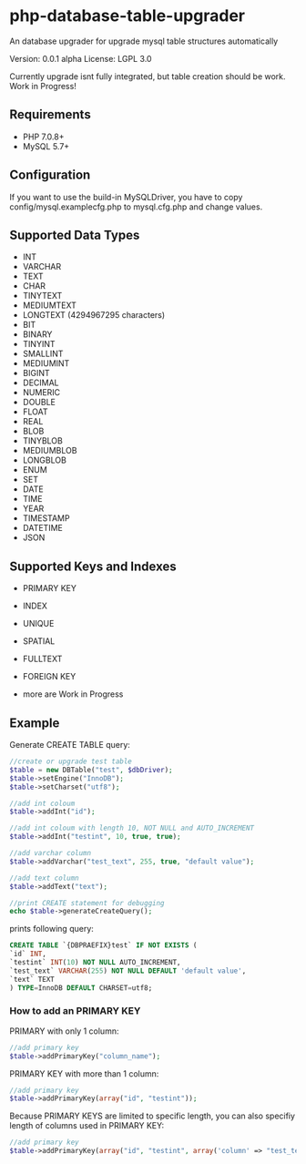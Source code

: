 # php-database-table-upgrader
An database upgrader for upgrade mysql table structures automatically

Version: 0.0.1 alpha
License: LGPL 3.0

Currently upgrade isnt fully integrated, but table creation should be work.
Work in Progress!

## Requirements
  - PHP 7.0.8+
  - MySQL 5.7+
  
## Configuration
If you want to use the build-in MySQLDriver, you have to copy config/mysql.examplecfg.php to mysql.cfg.php and change values.
  
## Supported Data Types
  - INT
  - VARCHAR
  - TEXT
  - CHAR
  - TINYTEXT
  - MEDIUMTEXT
  - LONGTEXT (4294967295 characters)
  - BIT
  - BINARY
  - TINYINT
  - SMALLINT
  - MEDIUMINT
  - BIGINT
  - DECIMAL
  - NUMERIC
  - DOUBLE
  - FLOAT
  - REAL
  - BLOB
  - TINYBLOB
  - MEDIUMBLOB
  - LONGBLOB
  - ENUM
  - SET
  - DATE
  - TIME
  - YEAR
  - TIMESTAMP
  - DATETIME
  - JSON
  
## Supported Keys and Indexes

  - PRIMARY KEY
  - INDEX
  - UNIQUE
  - SPATIAL
  - FULLTEXT
  - FOREIGN KEY
  
  - more are Work in Progress
  
## Example

Generate CREATE TABLE query:

```php
//create or upgrade test table
$table = new DBTable("test", $dbDriver);
$table->setEngine("InnoDB");
$table->setCharset("utf8");

//add int coloum
$table->addInt("id");

//add int coloum with length 10, NOT NULL and AUTO_INCREMENT
$table->addInt("testint", 10, true, true);

//add varchar column
$table->addVarchar("test_text", 255, true, "default value");

//add text column
$table->addText("text");

//print CREATE statement for debugging
echo $table->generateCreateQuery();
```

prints following query:
```sql
CREATE TABLE `{DBPRAEFIX}test` IF NOT EXISTS (
`id` INT,
`testint` INT(10) NOT NULL AUTO_INCREMENT,
`test_text` VARCHAR(255) NOT NULL DEFAULT 'default value',
`text` TEXT
) TYPE=InnoDB DEFAULT CHARSET=utf8;
```

### How to add an PRIMARY KEY

PRIMARY with only 1 column:
```php
//add primary key
$table->addPrimaryKey("column_name");
```

PRIMARY KEY with more than 1 column:
```php
//add primary key
$table->addPrimaryKey(array("id", "testint"));
```

Because PRIMARY KEYS are limited to specific length, you can also specifiy length of columns used in PRIMARY KEY:
```php
//add primary key
$table->addPrimaryKey(array("id", "testint", array('column' => "test_text", 'length' => 50)));
```